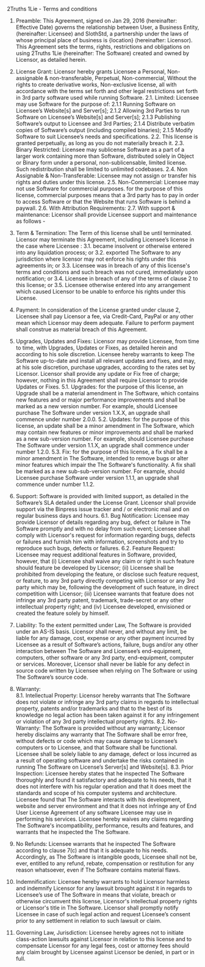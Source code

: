 2Truths 1Lie - Terms and conditions
1.	Preamble: This Agreement, signed on Jan 29, 2016 (hereinafter: Effective Date) governs the relationship between User,
    a Business Entity, (hereinafter: Licensee) and SlothStd, a partnership under the laws of whose principal place of business
    is {location} (hereinafter: Licensor). This Agreement sets the terms, rights, restrictions and obligations on using
    2Truths 1Lie (hereinafter: The Software) created and owned by Licensor, as detailed herein.

2.	License Grant: Licensor hereby grants Licensee a Personal, Non-assignable & non-transferable, Perpetual, Non-commercial,
    Without the rights to create derivative works, Non-exclusive license, all with accordance with the terms set forth and other legal
    restrictions set forth in 3rd party software used while running Software.
  2.1.	Limited: Licensee may use Software for the purpose of:
    2.1.1	Running Software on Licensee’s Website[s] and Server[s];
    2.1.2	Allowing 3rd Parties to run Software on Licensee’s Website[s] and Server[s];
    2.1.3	Publishing Software’s output to Licensee and 3rd Parties;
    2.1.4	Distribute verbatim copies of Software’s output (including compiled binaries);
    2.1.5	Modify Software to suit Licensee’s needs and specifications.
  2.2.	This license is granted perpetually, as long as you do not materially breach it.
  2.3.	Binary Restricted: Licensee may sublicense Software as a part of a larger work containing more than Software, distributed solely
        in Object or Binary form under a personal, non-sublicensable, limited license. Such redistribution shall be limited to unlimited
        codebases.
  2.4.	Non Assignable & Non-Transferable: Licensee may not assign or transfer his rights and duties under this license.
  2.5.	Non-Commercial: Licensee may not use Software for commercial purposes. for the purpose of this license, commercial purposes
        means that a 3rd party has to pay in order to access Software or that the Website that runs Software is behind a paywall.
  2.6.	With Attribution Requirements:
  2.7.	With support & maintenance: Licensor shall provide Licensee support and maintenance as follows - 

3.	Term & Termination: The Term of this license shall be until terminated. Licensor may terminate this Agreement, including
    Licensee’s license in the case where Licensee :
  3.1.	became insolvent or otherwise entered into any liquidation process; or
  3.2.	exported The Software to any jurisdiction where licensor may not enforce his rights under this agreements in; or
  3.3.	Licensee was in breach of any of this license's terms and conditions and such breach was not cured, immediately upon
        notification; or
  3.4.	Licensee in breach of any of the terms of clause 2 to this license; or
  3.5.	Licensee otherwise entered into any arrangement which caused Licensor to be unable to enforce his rights under this License.

4.	Payment: In consideration of the License granted under clause 2, Licensee shall pay Licensor a fee, via Credit-Card, PayPal
    or any other mean which Licensor may deem adequate. Failure to perform payment shall construe as material breach of this Agreement.

5.	Upgrades, Updates and Fixes: Licensor may provide Licensee, from time to time, with Upgrades, Updates or Fixes, as detailed herein
    and according to his sole discretion. Licensee hereby warrants to keep The Software up-to-date and install all relevant updates and
    fixes, and may, at his sole discretion, purchase upgrades, according to the rates set by Licensor. Licensor shall provide any update
    or Fix free of charge; however, nothing in this Agreement shall require Licensor to provide Updates or Fixes.
  5.1.	Upgrades: for the purpose of this license, an Upgrade shall be a material amendment in The Software, which contains new features
        and or major performance improvements and shall be marked as a new version number. For example, should Licensee purchase
        The Software under version 1.X.X, an upgrade shall commence under number 2.0.0.
  5.2.	Updates: for the purpose of this license, an update shall be a minor amendment in The Software, which may contain new features
        or minor improvements and shall be marked as a new sub-version number. For example, should Licensee purchase The Software under
        version 1.1.X, an upgrade shall commence under number 1.2.0.
  5.3.	Fix: for the purpose of this license, a fix shall be a minor amendment in The Software, intended to remove bugs or alter minor
        features which impair the The Software's functionality. A fix shall be marked as a new sub-sub-version number. For example,
        should Licensee purchase Software under version 1.1.1, an upgrade shall commence under number 1.1.2.

6.	Support: Software is provided with limited support, as detailed in the Software’s SLA detailed under the License Grant. Licensor 
    shall provide support via the Binpress issue tracker and / or electronic mail and on regular business days and hours.
  6.1.	Bug Notification: Licensee may provide Licensor of details regarding any bug, defect or failure in The Software promptly
        and with no delay from such event; Licensee shall comply with Licensor's request for information regarding bugs, defects
        or failures and furnish him with information, screenshots and try to reproduce such bugs, defects or failures.
  6.2.	Feature Request: Licensee may request additional features in Software, provided, however, that (i) Licensee shall waive any
        claim or right in such feature should feature be developed by Licensor; (ii) Licensee shall be prohibited from developing
        the feature, or disclose such feature request, or feature, to any 3rd party directly competing with Licensor or any 3rd party
        which may be, following the development of such feature, in direct competition with Licensor; (iii) Licensee warrants
        that feature does not infringe any 3rd party patent, trademark, trade-secret or any other intellectual property right;
        and (iv) Licensee developed, envisioned or created the feature solely by himself.

7.	Liability:  To the extent permitted under Law, The Software is provided under an AS-IS basis. Licensor shall never, and without
    any limit, be liable for any damage, cost, expense or any other payment incurred by Licensee as a result of Software’s actions,
    failure, bugs and/or any other interaction between The Software  and Licensee’s end-equipment, computers, other software or
    any 3rd party, end-equipment, computer or services.  Moreover, Licensor shall never be liable for any defect in source code
    written by Licensee when relying on The Software or using The Software’s source code.

8.	Warranty:  
  8.1.	Intellectual Property: Licensor hereby warrants that The Software does not violate or infringe any 3rd party claims in regards
        to intellectual property, patents and/or trademarks and that to the best of its knowledge no legal action has been taken
        against it for any infringement or violation of any 3rd party intellectual property rights.
  8.2.	No-Warranty: The Software is provided without any warranty; Licensor hereby disclaims any warranty that The Software
        shall be error free, without defects or code which may cause damage to Licensee’s computers or to Licensee, and that Software
        shall be functional. Licensee shall be solely liable to any damage, defect or loss incurred as a result of operating software
        and undertake the risks contained in running The Software on License’s Server[s] and Website[s].
  8.3.	Prior Inspection: Licensee hereby states that he inspected The Software thoroughly and found it satisfactory and adequate
        to his needs, that it does not interfere with his regular operation and that it does meet the standards and scope
        of his computer systems and architecture. Licensee found that The Software interacts with his development, website and server
        environment and that it does not infringe any of End User License Agreement of any software Licensee may use in performing
        his services. Licensee hereby waives any claims regarding The Software's incompatibility, performance, results and features,
        and warrants that he inspected the The Software.

9.	No Refunds: Licensee warrants that he inspected The Software according to clause 7(c) and that it is adequate to his needs.
    Accordingly, as The Software is intangible goods, Licensee shall not be, ever, entitled to any refund, rebate, compensation
    or restitution for any reason whatsoever, even if The Software contains material flaws.

10.	Indemnification: Licensee hereby warrants to hold Licensor harmless and indemnify Licensor for any lawsuit brought against it
    in regards to Licensee’s use of The Software in means that violate, breach or otherwise circumvent this license, Licensor's intellectual property rights or Licensor's title in The Software. Licensor shall promptly notify Licensee in case of such legal action and request Licensee’s consent prior to any settlement in relation to such lawsuit or claim.

11.	Governing Law, Jurisdiction: Licensee hereby agrees not to initiate class-action lawsuits against Licensor in relation to this
    license and to compensate Licensor for any legal fees, cost or attorney fees should any claim brought by Licensee against Licensor
    be denied, in part or in full.
